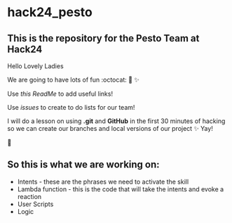 # hack24_pesto

## This is the repository for the Pesto Team at Hack24

Hello Lovely Ladies 

We are going to have lots of fun :octocat: :purple_heart: :sparkles: 

Use _this ReadMe_ to add useful links! 

Use _issues_ to create to do lists for our team! 

I will do a lesson on using **.git** and **GitHub** in the first 30 minutes of hacking so we can create our branches and local versions of our project :sparkles: Yay! 

:purple_heart: 

## So this is what we are working on: 

* Intents - these are the phrases we need to activate the skill
* Lambda function - this is the code that will take the intents and evoke a reaction
* User Scripts
* Logic 
